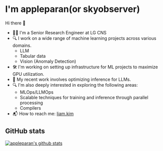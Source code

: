 # I'm appleparan(or skyobserver)

Hi there 👋

* 👨‍💻 I'm a Senior Research Engineer at LG CNS
* 🔍 I work on a wide range of machine learning projects across various domains.
  * LLM
  * Tabular data
  * Vision (Anomaly Detection)
* 🛠️ I'm working on setting up infrastructure for ML projects to maximize GPU utilization.
* 🚀 My recent work involves optimizing inference for LLMs.
* 🔍 I'm also deeply interested in exploring the following areas:
  * MLOps/LLMOps
  * Scalable techniques for training and inference through parallel processing
  * Compilers
* 📬 How to reach me: [liam.kim](https://liam.kim)

## GitHub stats

[![appleparan's github stats](https://github-readme-stats.vercel.app/api?username=appleparan&theme=tokyonight&show_icons=true&count_private=true)](https://github.com/anuraghazra/github-readme-stats)


